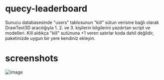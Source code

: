 # quecy-leaderboard
Sunucu databasesinde "users" tablosunun "kill" sütun verisine bağlı olarak DrawText3D aracılığıyla 1. 2. ve 3. kişilerin bilgilerini yazdırtan script ve modelleri. Kill aldıkça "kill" sutünuna +1 veren satırlar koda dahil değildir, paketinizde uygun bir yere kendiniz ekleyin.
# screenshots
![image](https://github.com/thatsquecy/quecy-thropys/assets/48627621/59e04905-8240-4ba0-b46b-e9ed28a13572)
